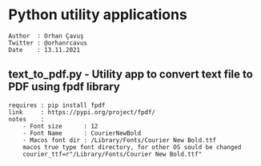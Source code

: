 Python utility applications
===========================

~~~~~~~~~~~~~~~~~~~~~~~~~~~~~~~~~~~~~~~~~~~~~~~~~~~~~~~~~~~~~~~~~~~~~~~~~~~~~~~~
Author  : Orhan Çavuş
Twitter : @orhanrcavus
Date    : 13.11.2021
~~~~~~~~~~~~~~~~~~~~~~~~~~~~~~~~~~~~~~~~~~~~~~~~~~~~~~~~~~~~~~~~~~~~~~~~~~~~~~~~

text_to_pdf.py - Utility app to convert text file to PDF using fpdf library
---------------------------------------------------------------------------

~~~~~~~~~~~~~~~~~~~~~~~~~~~~~~~~~~~~~~~~~~~~~~~~~~~~~~~~~~~~~~~~~~~~~~~~~~~~~~~~
requires : pip install fpdf
link     : https://pypi.org/project/fpdf/
notes    :  
    - Font size      : 12 
    - Font Name      : CourierNewBold  
    - Macos font dir : /Library/Fonts/Courier New Bold.ttf 
    macos true type font directory, for other OS sould be changed
    courier_ttf=r"/Library/Fonts/Courier New Bold.ttf"
~~~~~~~~~~~~~~~~~~~~~~~~~~~~~~~~~~~~~~~~~~~~~~~~~~~~~~~~~~~~~~~~~~~~~~~~~~~~~~~~
